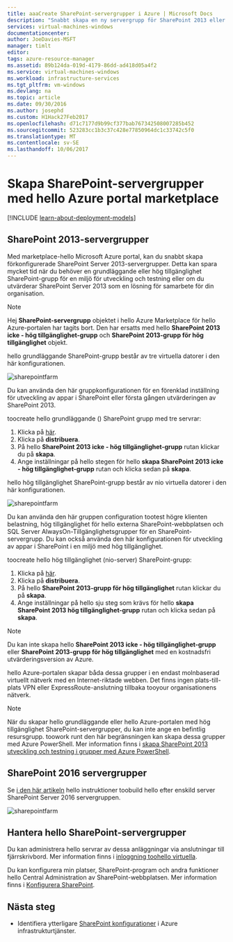 ```yaml
---
title: aaaCreate SharePoint-servergrupper i Azure | Microsoft Docs
description: "Snabbt skapa en ny servergrupp för SharePoint 2013 eller SharePoint 2016 i Azure med hjälp av hello Azure portal marketplace."
services: virtual-machines-windows
documentationcenter: 
author: JoeDavies-MSFT
manager: timlt
editor: 
tags: azure-resource-manager
ms.assetid: 89b124da-019d-4179-86dd-ad418d05a4f2
ms.service: virtual-machines-windows
ms.workload: infrastructure-services
ms.tgt_pltfrm: vm-windows
ms.devlang: na
ms.topic: article
ms.date: 09/30/2016
ms.author: josephd
ms.custom: H1Hack27Feb2017
ms.openlocfilehash: d71c7177d9b99cf377bab767342508007285b452
ms.sourcegitcommit: 523283cc1b3c37c428e77850964dc1c33742c5f0
ms.translationtype: MT
ms.contentlocale: sv-SE
ms.lasthandoff: 10/06/2017
---
```

# <a name="create-sharepoint-server-farms-using-hello-azure-portal-marketplace"></a>Skapa SharePoint-servergrupper med hello Azure portal marketplace

[!INCLUDE [learn-about-deployment-models](../../../includes/learn-about-deployment-models-rm-include.md)]

## <a name="sharepoint-2013-farms"></a>SharePoint 2013-servergrupper
Med marketplace-hello Microsoft Azure portal, kan du snabbt skapa förkonfigurerade SharePoint Server 2013-servergrupper. Detta kan spara mycket tid när du behöver en grundläggande eller hög tillgänglighet SharePoint-grupp för en miljö för utveckling och testning eller om du utvärderar SharePoint Server 2013 som en lösning för samarbete för din organisation.

> [!NOTE]
> Hej **SharePoint-servergrupp** objektet i hello Azure Marketplace för hello Azure-portalen har tagits bort. Den har ersatts med hello **SharePoint 2013 icke - hög tillgänglighet-grupp** och **SharePoint 2013-grupp för hög tillgänglighet** objekt.
>
>

hello grundläggande SharePoint-grupp består av tre virtuella datorer i den här konfigurationen.

![sharepointfarm](./media/sharepoint-farm/Non-HAFarm.png)

Du kan använda den här gruppkonfigurationen för en förenklad inställning för utveckling av appar i SharePoint eller första gången utvärderingen av SharePoint 2013.

toocreate hello grundläggande () SharePoint grupp med tre servrar:

1. Klicka på [här](https://azure.microsoft.com/marketplace/partners/sharepoint2013/sharepoint2013farmsharepoint2013-nonha/).
2. Klicka på **distribuera**.
3. På hello **SharePoint 2013 icke - hög tillgänglighet-grupp** rutan klickar du på **skapa**.
4. Ange inställningar på hello stegen för hello **skapa SharePoint 2013 icke - hög tillgänglighet-grupp** rutan och klicka sedan på **skapa**.

hello hög tillgänglighet SharePoint-grupp består av nio virtuella datorer i den här konfigurationen.

![sharepointfarm](./media/sharepoint-farm/HAFarm.png)

Du kan använda den här gruppen configuration tootest högre klienten belastning, hög tillgänglighet för hello externa SharePoint-webbplatsen och SQL Server AlwaysOn-Tillgänglighetsgrupper för en SharePoint-servergrupp. Du kan också använda den här konfigurationen för utveckling av appar i SharePoint i en miljö med hög tillgänglighet.

toocreate hello hög tillgänglighet (nio-server) SharePoint-grupp:

1. Klicka på [här](https://azure.microsoft.com/marketplace/partners/sharepoint2013/sharepoint2013farmsharepoint2013-ha/).
2. Klicka på **distribuera**.
3. På hello **SharePoint 2013-grupp för hög tillgänglighet** rutan klickar du på **skapa**.
4. Ange inställningar på hello sju steg som krävs för hello **skapa SharePoint 2013 hög tillgänglighet-grupp** rutan och klicka sedan på **skapa**.

> [!NOTE]
> Du kan inte skapa hello **SharePoint 2013 icke - hög tillgänglighet-grupp** eller **SharePoint 2013-grupp för hög tillgänglighet** med en kostnadsfri utvärderingsversion av Azure.
>
>

hello Azure-portalen skapar båda dessa grupper i en endast molnbaserad virtuellt nätverk med en Internet-riktade webben. Det finns ingen plats-till-plats VPN eller ExpressRoute-anslutning tillbaka tooyour organisationens nätverk.

> [!NOTE]
> När du skapar hello grundläggande eller hello Azure-portalen med hög tillgänglighet SharePoint-servergrupper, du kan inte ange en befintlig resursgrupp. toowork runt den här begränsningen kan skapa dessa grupper med Azure PowerShell. Mer information finns i [skapa SharePoint 2013 utveckling och testning i grupper med Azure PowerShell](https://technet.microsoft.com/library/mt743093.aspx#powershell).
>
>

## <a name="sharepoint-2016-farms"></a>SharePoint 2016 servergrupper
Se [i den här artikeln](https://technet.microsoft.com/library/mt723354.aspx) hello instruktioner toobuild hello efter enskild server SharePoint Server 2016 servergruppen.

![sharepointfarm](./media/sharepoint-farm/SP2016Farm.png)

## <a name="managing-hello-sharepoint-farms"></a>Hantera hello SharePoint-servergrupper
Du kan administrera hello servrar av dessa anläggningar via anslutningar till fjärrskrivbord. Mer information finns i [inloggning toohello virtuella](quick-create-portal.md#connect-to-virtual-machine).

Du kan konfigurera min platser, SharePoint-program och andra funktioner hello Central Administration av SharePoint-webbplatsen. Mer information finns i [Konfigurera SharePoint](http://technet.microsoft.com/library/ee836142.aspx).

## <a name="next-steps"></a>Nästa steg
* Identifiera ytterligare [SharePoint konfigurationer](https://technet.microsoft.com/library/dn635309.aspx) i Azure infrastrukturtjänster.
